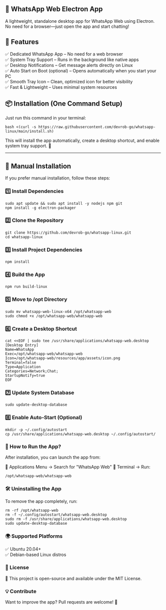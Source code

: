 ## 🚀 WhatsApp Web Electron App

A lightweight, standalone desktop app for WhatsApp Web using Electron. No need for a browser—just open the app and start chatting!

## 🎯 Features

✅ Dedicated WhatsApp App – No need for a web browser \
✅ System Tray Support – Runs in the background like native apps \
✅ Desktop Notifications – Get message alerts directly on Linux \
✅ Auto Start on Boot (optional) – Opens automatically when you start your PC \
✅ Smooth Tray Icon – Clean, optimized icon for better visibility \
✅ Fast & Lightweight – Uses minimal system resources

## 📦 Installation (One Command Setup)

Just run this command in your terminal:
```
bash <(curl -s https://raw.githubusercontent.com/devrob-go/whatsapp-linux/main/install.sh)
```
This will install the app automatically, create a desktop shortcut, and enable system tray support. 🚀

---

## 🔧 Manual Installation

If you prefer manual installation, follow these steps:

### 1️⃣ Install Dependencies
```
sudo apt update && sudo apt install -y nodejs npm git
npm install -g electron-packager
```

### 2️⃣ Clone the Repository
```
git clone https://github.com/devrob-go/whatsapp-linux.git
cd whatsapp-linux
```

### 3️⃣ Install Project Dependencies
```
npm install
```

### 4️⃣ Build the App
```
npm run build-linux
```

### 5️⃣ Move to /opt Directory
```
sudo mv whatsapp-web-linux-x64 /opt/whatsapp-web
sudo chmod +x /opt/whatsapp-web/whatsapp-web
```

### 6️⃣ Create a Desktop Shortcut
```
cat <<EOF | sudo tee /usr/share/applications/whatsapp-web.desktop
[Desktop Entry]
Name=WhatsApp
Exec=/opt/whatsapp-web/whatsapp-web
Icon=/opt/whatsapp-web/resources/app/assets/icon.png
Terminal=false
Type=Application
Categories=Network;Chat;
StartupNotify=true
EOF
```

### 7️⃣ Update System Database
```
sudo update-desktop-database
```

### 8️⃣ Enable Auto-Start (Optional)
```
mkdir -p ~/.config/autostart
cp /usr/share/applications/whatsapp-web.desktop ~/.config/autostart/
```

### 🚀 How to Run the App?

After installation, you can launch the app from:

🔹 Applications Menu → Search for "WhatsApp Web"
🔹 Terminal → Run:
```
/opt/whatsapp-web/whatsapp-web
```

### 🛠️ Uninstalling the App

To remove the app completely, run:
```
rm -rf /opt/whatsapp-web
rm -f ~/.config/autostart/whatsapp-web.desktop
sudo rm -f /usr/share/applications/whatsapp-web.desktop
sudo update-desktop-database
```

### 🌍 Supported Platforms

✅ Ubuntu 20.04+ \
✅ Debian-based Linux distros

### 📜 License

🔹 This project is open-source and available under the MIT License.

### 💡 Contribute
Want to improve the app? Pull requests are welcome! 🎉